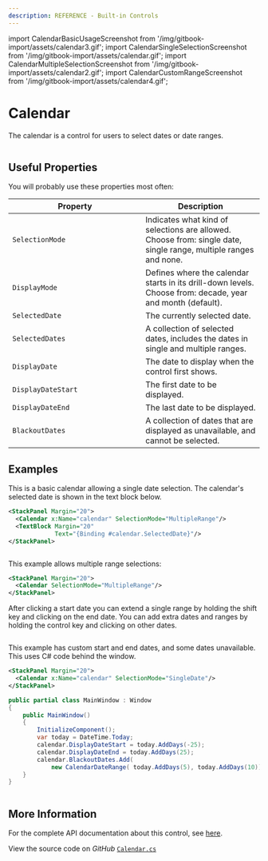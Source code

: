 ```yaml
---
description: REFERENCE - Built-in Controls
---
```


import CalendarBasicUsageScreenshot from '/img/gitbook-import/assets/calendar3.gif';
import CalendarSingleSelectionScreenshot from '/img/gitbook-import/assets/calendar.gif';
import CalendarMultipleSelectionScreenshot from '/img/gitbook-import/assets/calendar2.gif';
import CalendarCustomRangeScreenshot from '/img/gitbook-import/assets/calendar4.gif';

# Calendar

The calendar is a control for users to select dates or date ranges.

<img src={CalendarBasicUsageScreenshot} alt=""/>

## Useful Properties

You will probably use these properties most often:

<table><thead><tr><th width="251">Property</th><th>Description</th></tr></thead><tbody><tr><td><code>SelectionMode</code></td><td>Indicates what kind of selections are allowed. Choose from: single date, single range, multiple ranges and none.</td></tr><tr><td><code>DisplayMode</code></td><td>Defines where the calendar starts in its drill-down levels. Choose from: decade, year and month (default). </td></tr><tr><td><code>SelectedDate</code></td><td>The currently selected date.</td></tr><tr><td><code>SelectedDates</code></td><td>A collection of selected dates, includes the dates in single and multiple ranges.</td></tr><tr><td><code>DisplayDate</code></td><td>The date to display when the control first shows.</td></tr><tr><td><code>DisplayDateStart</code></td><td>The first date to be displayed.</td></tr><tr><td><code>DisplayDateEnd</code></td><td>The last date to be displayed.</td></tr><tr><td><code>BlackoutDates</code></td><td>A collection of dates that are displayed as unavailable, and cannot be selected.</td></tr></tbody></table>

## Examples

This is a basic calendar allowing a single date selection. The calendar's selected date is shown in the text block below.

```xml
<StackPanel Margin="20">
  <Calendar x:Name="calendar" SelectionMode="MultipleRange"/>
  <TextBlock Margin="20" 
             Text="{Binding #calendar.SelectedDate}"/>
</StackPanel>
```

<img src={CalendarSingleSelectionScreenshot} alt=""/>

This example allows multiple range selections:

```xml
<StackPanel Margin="20">
  <Calendar SelectionMode="MultipleRange"/>
</StackPanel>
```

After clicking a start date you can extend a single range by holding the shift key and clicking on the end date. You can add extra dates and ranges by holding the control key and clicking on other dates.

<img src={CalendarMultipleSelectionScreenshot} alt=""/>

This example has custom start and end dates, and some dates unavailable. This uses C# code behind the window.



```xml
<StackPanel Margin="20">
  <Calendar x:Name="calendar" SelectionMode="SingleDate"/>
</StackPanel>
```


```csharp title='C#'
public partial class MainWindow : Window
{
    public MainWindow()
    {
        InitializeComponent();
        var today = DateTime.Today;
        calendar.DisplayDateStart = today.AddDays(-25);
        calendar.DisplayDateEnd = today.AddDays(25);
        calendar.BlackoutDates.Add(
            new CalendarDateRange( today.AddDays(5), today.AddDays(10)));
    } 
}
```



<img src={CalendarCustomRangeScreenshot} alt=""/>

## More Information

For the complete API documentation about this control, see [here](https://api-docs.avaloniaui.net/docs/T_Avalonia_Controls_Calendar).

View the source code on _GitHub_ [`Calendar.cs`](https://github.com/AvaloniaUI/Avalonia/blob/master/src/Avalonia.Controls/Calendar/Calendar.cs)
